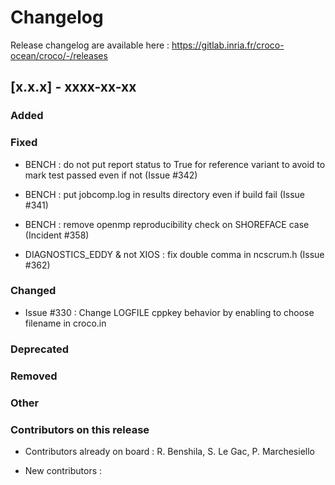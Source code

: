 # Changelog

Release changelog are available here : https://gitlab.inria.fr/croco-ocean/croco/-/releases

## [x.x.x] - xxxx-xx-xx

### Added


### Fixed

- BENCH : do not put report status to True for reference variant to avoid
  to mark test passed even if not (Issue #342)
- BENCH : put jobcomp.log in results directory even if build fail (Issue #341)
- BENCH : remove openmp reproducibility check on SHOREFACE case (Incident #358)

- DIAGNOSTICS_EDDY & not XIOS : fix double comma in ncscrum.h (Issue #362)


### Changed

- Issue #330 : Change LOGFILE cppkey behavior by enabling to choose filename in
  croco.in

### Deprecated


### Removed


### Other


### Contributors on this release

- Contributors already on board : 
  R. Benshila, S. Le Gac, P. Marchesiello 

- New contributors : 
